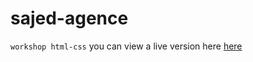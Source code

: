# sajed-agence
``workshop html-css``
you can view a live version here [here](https://sajed993.github.io/sajed-agence/)
